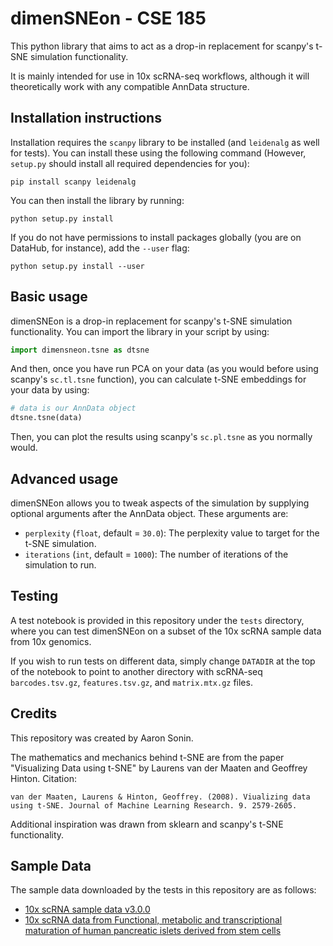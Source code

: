 # dimenSNEon - CSE 185
This python library that aims to act as a drop-in replacement for scanpy's t-SNE simulation functionality.

It is mainly intended for use in 10x scRNA-seq workflows, although it will theoretically work with any compatible AnnData structure.

## Installation instructions

Installation requires the `scanpy` library to be installed (and `leidenalg` as well for tests). You can install these using the following command (However, `setup.py` should install all required dependencies for you):

```shell
pip install scanpy leidenalg
```

You can then install the library by running:

```shell
python setup.py install
```

If you do not have permissions to install packages globally (you are on DataHub, for instance), add the `--user` flag:

```shell
python setup.py install --user
```

## Basic usage

dimenSNEon is a drop-in replacement for scanpy's t-SNE simulation functionality. You can import the library in your script by using:

```python
import dimensneon.tsne as dtsne
```

And then, once you have run PCA on your data (as you would before using scanpy's `sc.tl.tsne` function), you can calculate t-SNE embeddings for your data by using:

```python
# data is our AnnData object
dtsne.tsne(data)
```

Then, you can plot the results using scanpy's `sc.pl.tsne` as you normally would.

## Advanced usage

dimenSNEon allows you to tweak aspects of the simulation by supplying optional arguments after the AnnData object. These arguments are:

- `perplexity` (`float`, default = `30.0`): The perplexity value to target for the t-SNE simulation.
- `iterations` (`int`, default = `1000`): The number of iterations of the simulation to run.

## Testing

A test notebook is provided in this repository under the `tests` directory, where you can test dimenSNEon on a subset of the 10x scRNA sample data from 10x genomics.

If you wish to run tests on different data, simply change `DATADIR` at the top of the notebook to point to another directory with scRNA-seq `barcodes.tsv.gz`, `features.tsv.gz`, and `matrix.mtx.gz` files.

## Credits

This repository was created by Aaron Sonin.

The mathematics and mechanics behind t-SNE are from the paper "Visualizing Data using t-SNE" by Laurens van der Maaten and Geoffrey Hinton. Citation: 
```
van der Maaten, Laurens & Hinton, Geoffrey. (2008). Viualizing data using t-SNE. Journal of Machine Learning Research. 9. 2579-2605. 
```

Additional inspiration was drawn from sklearn and scanpy's t-SNE functionality.

## Sample Data

The sample data downloaded by the tests in this repository are as follows:

- [10x scRNA sample data v3.0.0](https://support.10xgenomics.com/single-cell-gene-expression/datasets/3.0.0/pbmc_10k_v3?)
- [10x scRNA data from Functional, metabolic and transcriptional maturation of human pancreatic islets derived from stem cells](https://www.ncbi.nlm.nih.gov/geo/query/acc.cgi?acc=GSE167880)